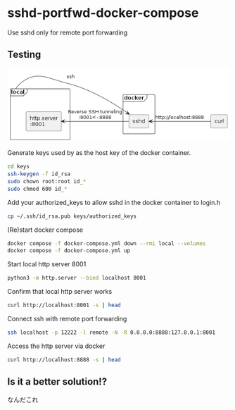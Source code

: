 # sshd-portfwd-docker-compose

Use sshd only for remote port forwarding

## Testing

![sample diagram](uml/sample.png)

Generate keys used by as the host key of the docker container.

```bash
cd keys
ssh-keygen -f id_rsa
sudo chown root:root id_*
sudo chmod 600 id_*
```

Add your authorized_keys to allow sshd in the docker container to login.h

```bash
cp ~/.ssh/id_rsa.pub keys/authorized_keys
```

(Re)start docker compose

```bash
docker compose -f docker-compose.yml down --rmi local --volumes
docker compose -f docker-compose.yml up
```

Start local http server 8001

```bash
python3 -m http.server --bind localhost 8001
```

Confirm that local http server works

```bash
curl http://localhost:8001 -s | head
```

Connect ssh with remote port forwarding

```bash
ssh localhost -p 12222 -l remote -N -R 0.0.0.0:8888:127.0.0.1:8001
```

Access the http server via docker

```bash
curl http://localhost:8888 -s | head
```

## Is it a better solution!?

なんだこれ
